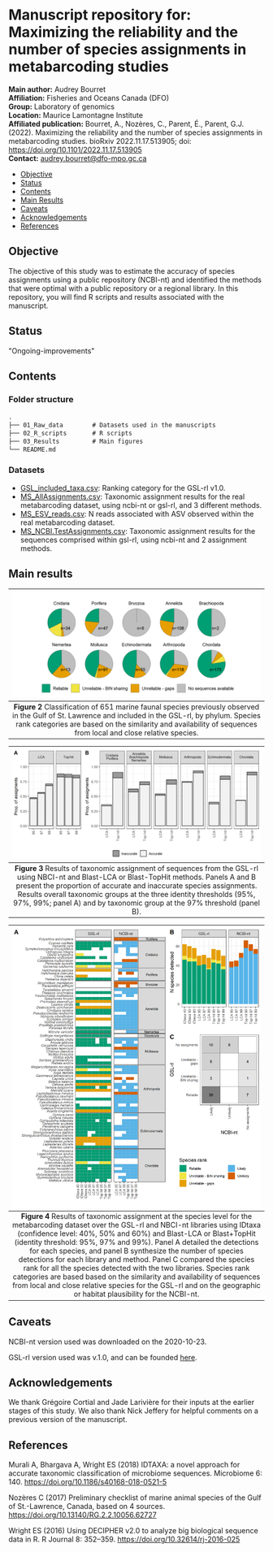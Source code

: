 # Manuscript repository for:  Maximizing the reliability and the number of species assignments in metabarcoding studies

__Main author:__  Audrey Bourret  
__Affiliation:__  Fisheries and Oceans Canada (DFO)   
__Group:__        Laboratory of genomics   
__Location:__     Maurice Lamontagne Institute  
__Affiliated publication:__  Bourret, A., Nozères, C., Parent, É., Parent, G.J. (2022). Maximizing the reliability and the number of species assignments in metabarcoding studies. bioRxiv 2022.11.17.513905; doi: https://doi.org/10.1101/2022.11.17.513905  
__Contact:__      audrey.bourret@dfo-mpo.gc.ca


- [Objective](#objective)
- [Status](#status)
- [Contents](#contents)
- [Main Results](#main-results)
- [Caveats](#caveats)
- [Acknowledgements](#acknowledgements)
- [References](#references)

## Objective

The objective of this study was to estimate the accuracy of species assignments using a public repository (NCBI-nt) and identified the methods that were optimal with a public repository or a regional library. In this repository, you will find R scripts and results associated with the manuscript.

## Status

"Ongoing-improvements"

## Contents

### Folder structure

    .
    ├── 01_Raw_data        # Datasets used in the manuscripts
    ├── 02_R_scripts       # R scripts 
    ├── 03_Results         # Main figures    
    └── README.md

### Datasets

- [GSL_included_taxa.csv](./01_Raw_data/GSL_included_taxa.csv): Ranking category for the GSL-rl v1.0.
- [MS_AllAssignments.csv](./01_Raw_data/MS_AllAssignments.csv): Taxonomic assignment results for the real metabarcoding dataset, using ncbi-nt or gsl-rl, and 3 different methods. 
- [MS_ESV_reads.csv](./01_Raw_data/MS_ESV_reads.csv): N reads associated with ASV observed within the real metabarcoding dataset.
- [MS_NCBI.TestAssignments.csv](./01_Raw_data/MS_NCBI.TestAssignments.csv): Taxonomic assignment results for the sequences comprised within gsl-rl, using ncbi-nt and 2 assignment methods.

## Main results

| <img src="03_Results/fig_GSLrl_coverage.png" width=100% height=100%> |
|:--:| 
| **Figure 2** Classification of 651 marine faunal species previously observed in the Gulf of St. Lawrence and included in the GSL-rl, by phylum. Species rank categories are based on the similarity and availability of sequences from local and close relative species.|


| <img src="03_Results/fig_NCBI.png" width=100% height=100%> |
|:--:| 
| **Figure 3** Results of taxonomic assignment of sequences from the GSL-rl using NBCI-nt and Blast-LCA or Blast-TopHit methods. Panels A and B present the proportion of accurate and inaccurate species assignments. Results overall taxonomic groups at the three identity thresholds (95%, 97%, 99%; panel A) and by taxonomic group at the 97% threshold (panel B).|

| <img src="03_Results/fig_Assignement_SP_v2.png" width=100% height=100%> |
|:--:| 
| **Figure 4** Results of taxonomic assignment at the species level for the metabarcoding dataset over the GSL-rl and NBCI-nt libraries using IDtaxa (confidence level: 40%, 50% and 60%) and Blast-LCA or Blast+TopHit (identity threshold: 95%, 97% and 99%). Panel A detailed the detections for each species, and panel B synthesize the number of species detections for each library and method. Panel C compared the species rank for all the species detected with the two libraries. Species rank categories are based based on the similarity and availability of sequences from local and close relative species for the GSL-rl and on the geographic or habitat plausibility for the NCBI-nt. |


## Caveats

NCBI-nt version used was downloaded on the 2020-10-23.

GSL-rl version used was v.1.0, and can be founded [here](https://github.com/GenomicsMLI-DFO/MLI_GSL-rl).

## Acknowledgements

We thank Grégoire Cortial and Jade Larivière for their inputs at the earlier stages of this study. We also thank Nick Jeffery for helpful comments on a previous version of the manuscript. 

## References

Murali A, Bhargava A, Wright ES (2018) IDTAXA: a novel approach for
accurate taxonomic classification of microbiome sequences. Microbiome 6:
140. <https://doi.org/10.1186/s40168-018-0521-5>

Nozères C (2017) Preliminary checklist of marine animal species of the
Gulf of St.-Lawrence, Canada, based on 4 sources.
<https://doi.org/10.13140/RG.2.2.10056.62727>

Wright ES (2016) Using DECIPHER v2.0 to analyze big biological sequence
data in R. R Journal 8: 352–359. <https://doi.org/10.32614/rj-2016-025>